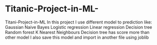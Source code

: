 # Titanic-Project-in-ML-
Titani-Project-in-ML In this project I use different model to prediction like: Gaussian Naive Bayes Logistic regression Linear regression Decision tree Random forest K Nearest Neighbours  Decision tree has score more than other model  I also save this model and import in another file using joblib
